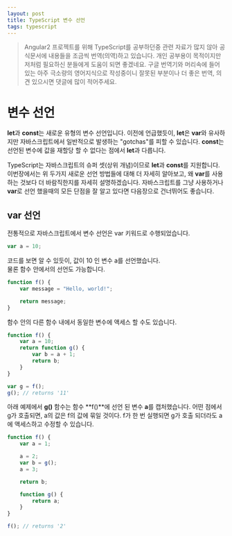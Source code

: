 ```yaml
---
layout: post
title: TypeScript 변수 선언
tags: typescript
---
```


> Angular2 프로젝트를 위해 TypeScript를 공부하던중 관련 자료가 많지 않아 공식문서에 내용들을 조금씩 번역(의역)하고 있습니다.
개인 공부용이 목적이지만 저처럼 필요하신 분들에게 도움이 되면 좋겠네요. 
구글 번역기와 머리속에 들어있는 아주 극소량의 영어지식으로 작성중이니 잘못된 부분이나 더 좋은 번역, 의견 있으시면 댓글에 많이 적어주세요. 

# 변수 선언

**let**과 **const**는 새로운 유형의 변수 선언입니다.
이전에 언급했듯이, **let**은 **var**와 유사하지만 자바스크립트에서 일반적으로 발생하는 "gotchas"를 피할 수 있습니다.
**const**는 선언된 변수에 값을 재할당 할 수 없다는 점에서 **let**과 다릅니다.

TypeScript는 자바스크립트의 슈퍼 셋(상위 개념)이므로 **let**과 **const**를 지원합니다.
이번장에서는 위 두가지 새로운 선언 방법들에 대해 더 자세히 알아보고, 왜 **var**를 사용하는 것보다 더 바람직한지를 자세히 설명하겠습니다.
자바스크립트를 그냥 사용하거나 **var**로 선언 했을때의 모든 단점을 잘 알고 있다면 다음장으로 건너뛰어도 좋습니다.

## var 선언

전통적으로 자바스크립트에서 변수 선언은 var 키워드로 수행되었습니다.

```typescript
var a = 10;
```

코드를 보면 알 수 있듯이, 값이 10 인 변수 a를 선언했습니다.  
물론 함수 안에서의 선언도 가능합니다.

```typescript
function f() {
    var message = "Hello, world!";

    return message;
}
```
함수 안의 다른 함수 내에서 동일한 변수에 액세스 할 수도 있습니다.

```typescript
function f() {
    var a = 10;
    return function g() {
        var b = a + 1;
        return b;
    }
}

var g = f();
g(); // returns '11'
```

아래 예제에서 **g()** 함수는 함수 **f()**에 선언 된 변수 **a**를 캡처했습니다. 어떤 점에서 g가 호출되면, a의 값은 f의 값에 묶일 것이다. f가 한 번 실행되면 g가 호출 되더라도 a에 액세스하고 수정할 수 있습니다.

```typescript
function f() {
    var a = 1;

    a = 2;
    var b = g();
    a = 3;

    return b;

    function g() {
        return a;
    }
}

f(); // returns '2'
```
